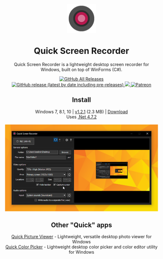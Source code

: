 <p align="center">
  <img src="/quick-screen-recorder/resources/imgs/rec96.png">
</p>
<h1 align="center">Quick Screen Recorder</h1>

<p align="center">
  Quick Screen Recorder is a lightweight desktop screen recorder for Windows, built on top of WinForms (C#).
</p>

<p align="center">
  <a href="https://github.com/ModuleArt/quick-screen-recorder/releases">
    <img alt="GitHub All Releases" src="https://img.shields.io/github/downloads/ModuleArt/quick-screen-recorder/total">
    <img alt="GitHub release (latest by date including pre-releases)" src="https://img.shields.io/github/v/release/moduleart/quick-screen-recorder?include_prereleases">
  </a>
  <a alt="Trello roadmap" href="https://trello.com/b/LFUzVgvI/quick-screen-recorder">
    <img src="https://img.shields.io/badge/planner-trello-%230079BF">
  </a>
  <a alt="Buy ma a coffee" href="https://www.patreon.com/moduleart">
    <img alt="Patreon" src="https://img.shields.io/badge/donate-patreon-%23E85B46">
  </a>
</p>

<h2 align="center">Install</h2>
<p align="center">
  Windows 7, 8.1, 10  | <a href="https://github.com/ModuleArt/quick-screen-recorder/releases/tag/v1.2.1">v1.2.1</a> (2.3 MB) |  <a href="https://github.com/ModuleArt/quick-screen-recorder/releases/download/v1.2.1/QuickScreenRecorder-Setup.msi">Download</a><br>
  Uses <a href="https://dotnet.microsoft.com/download/dotnet-framework/net472">.Net 4.7.2</a><br><br>
  <img src="/docs/screenshots/main.png">
</p>

<h2 align="center">Other "Quick" apps</h2>
<p align="center">
  <a href="https://github.com/ModuleArt/quick-picture-viewer/">Quick Picture Viewer</a> - Lightweight, versatile desktop photo viewer for Windows<br>
  <a href="https://github.com/ModuleArt/quick-color-picker/">Quick Color Picker</a> - Lightweight desktop color picker and color editor utility for Windows
</p>
